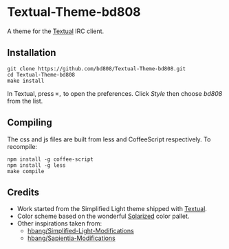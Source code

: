 Textual-Theme-bd808
===================

A theme for the [Textual] IRC client.

Installation
------------

    git clone https://github.com/bd808/Textual-Theme-bd808.git
    cd Textual-Theme-bd808
    make install

In Textual, press `⌘,` to open the preferences. Click _Style_ then choose
_bd808_ from the list.

Compiling
---------
The css and js files are built from less and CoffeeScript respectively. To
recompile:

    npm install -g coffee-script
    npm install -g less
    make compile

Credits
-------
* Work started from the Simplified Light theme shipped with [Textual][].
* Color scheme based on the wonderful [Solarized][] color pallet.
* Other inspirations taken from:
  * [hbang/Simplified-Light-Modifications][]
  * [hbang/Sapientia-Modifications][]


[Textual]: http://www.codeux.com/textual/
[Solarized]: http://ethanschoonover.com/solarized
[hbang/Simplified-Light-Modifications]: https://github.com/hbang/Simplified-Light-Modifications
[hbang/Sapientia-Modifications]: https://github.com/hbang/Sapientia-Modifications


